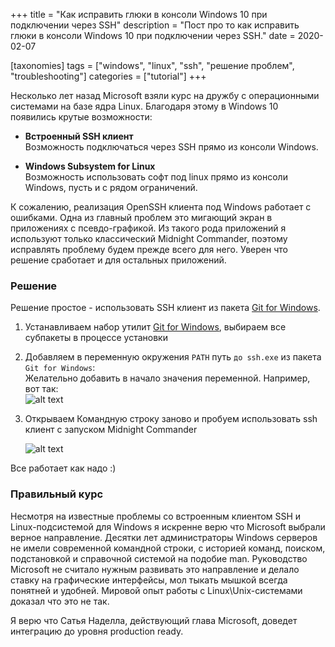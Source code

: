 +++
title = "Как исправить глюки в консоли Windows 10 при подключении через SSH"
description = "Пост про то как исправить глюки в консоли Windows 10 при подключении через SSH."
date = 2020-02-07

[taxonomies]
tags = ["windows", "linux", "ssh", "решение проблем", "troubleshooting"]
categories = ["tutorial"]
+++

Несколько лет назад Microsoft взяли курс на дружбу с операционными системами на базе ядра Linux. 
Благодаря этому в Windows 10 появились крутые возможности:

- **Встроенный SSH клиент**  
  Возможность подключаться через SSH прямо из консоли Windows.

- **Windows Subsystem for Linux**  
  Возможность использовать софт под linux прямо из консоли Windows, пусть и с рядом ограничений.
  
К сожалению, реализация OpenSSH клиента под Windows работает с ошибками. Одна из главный проблем это мигающий экран
в приложениях с псевдо-графикой. Из такого рода приложений я используют только классический Midnight Commander, поэтому
исправлять проблему будем прежде всего для него. Уверен что решение сработает и для остальных приложений. 

### Решение 

Решение простое - использовать SSH клиент из пакета [Git for Windows](https://git-scm.com/download/win).

1. Устанавливаем набор утилит [Git for Windows](https://git-scm.com/download/win), выбираем все субпакеты в процессе установки

2. Добавляем в переменную окружения `PATH` путь `до ssh.exe` из пакета `Git for Windows`:  
   Желательно добавить в начало значения переменной. Например, вот так:    
   ![alt text](/images/windows/windows-ssh-glitches-path.png "Переменные окружения")
   
3. Открываем Командную строку заново и пробуем использовать ssh клиент с запуском Midnight Commander

   ![alt text](/images/windows/windows-ssh-glitches-mc.png "Midnight Commander") 
    
Все работает как надо :)

### Правильный курс

Несмотря на известные проблемы со встроенным клиентом SSH и Linux-подсистемой для Windows я искренне верю что
Microsoft выбрали верное направление. Десятки лет администраторы Windows серверов не имели современной командной строки,
с историей команд, поиском, подстановкой и справочной системой на подобие man. Руководство Microsoft не считало нужным
развивать это направление и делало ставку на графические интерфейсы, мол тыкать мышкой всегда понятней и удобней.
Мировой опыт работы с Linux\Unix-системами доказал что это не так. 

Я верю что Сатья Наделла, действующий глава Microsoft, доведет интеграцию до уровня production ready.

